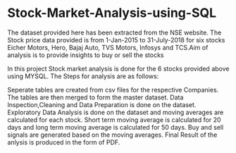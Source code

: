 # Stock-Market-Analysis-using-SQL
The dataset provided here has been extracted from the NSE website. The Stock price data provided is from 1-Jan-2015 to 31-July-2018 for six stocks Eicher Motors, Hero, Bajaj Auto, TVS Motors, Infosys and TCS.Aim of analysis is to provide insights to buy or sell the stocks

In this project Stock market analysis is done for the 6 stocks provided above using MYSQL. The Steps for analysis are as follows:

Seperate tables are created from csv files for the respective Companies.
The tables are then merged to form the master dataset.
Data Inspection,Cleaning and Data Preparation is done on the dataset.
Exploratory Data Analysis is done on the dataset and moving averages are calculated for each stock.
Short term moving average is calculated for 20 days and long term moving average is calculated for 50 days.
Buy and sell signals are generated based on the moving averages.
Final Result of the anlysis is produced in the form of PDF.
